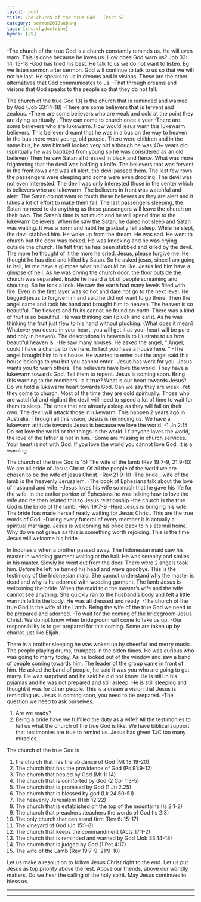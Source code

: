 ```yaml
---
layout: post
title: The church of the true God   (Part 5)
category: sermon2018subang
tags: [church,doctrine]
hymns: [29]
---
```

-The church of the true God is a church constantly reminds us. He will even warn. This is done because he loves us. 
How does God warn us? 
Job 33: 14, 15-18
-God has tried his best. He talk to us we do not want to listen. Eg we listen sermon after sermon. God will continue to talk to us so that we will not be lost. He speaks to us in dreams and in visions. These are the other alternatives that God communicates to us. 
-That through dreams and visions that God speaks to the people so that they do not fall. 

The church of the true God 
13) is the church that is reminded and warned by God (Job 33:14-18)
-There are some believers that is fervent and zealous. 
-There are some believers who are weak and cold at the point they are dying spiritually . They can come to church once a year 
-There are some believers who are lukewarm. How would jesus warn this lukewarm believers. 
This believer dreamt that he was in a bus on the way to heaven. In the bus there were young, old people. There were children and in the same bus, he saw himself looked very old although he was 40+ years old. (spiritually he was baptized from young so he was considered as an old believer) 
Then he saw Satan all dressed in black and fierce. What was more frightening that the devil was holding a knife. The believers that was fervent in the front rows and was all alert, the devil passed them. The last few rows the passengers were sleeping and some were even drooling. The devil was not even interested. The devil was only interested those in the center which is believers who are lukewarm. The believers in front was watchful and alert. The Satan do not want to touch these believers as they are alert and it takes a lot of effort to make them fall. The last passengers sleeping, the Satan no need to do anything as these passengers will leave the church on their own. The Satan’s time is not much and he will spend time to the lukewarm believers. When he saw the Satan, he dared not sleep and Satan was waiting. It was a norm and habit he gradually fell asleep. While he slept, the devil stabbed him. He woke up from the dream. He was sad. He went to church but the door was locked. He was knocking and he was crying outside the church. He felt that he has been stabbed and killed by the devil. The more he thought of it the more he cried. Jesus, please forgive me. He thought he has died and killed by Satan. So he asked jesus, since I am going to hell, let me have a glimpse what hell would be like. 
Jesus led him have a glimpse of hell. As he was crying the church door, the floor outside the church was separated. Inside he heard a lot of people screaming and shouting. So he took a look. He saw the earth had many levels filled with fire. Even in the first layer was so hot and dare not go to the next level. He begged jesus to forgive him and said he did not want to go there. Then the angel came and took his hand and brought him to heaven. The heaven is so beautiful. The flowers and fruits cannot be found on earth. There was a kind of fruit is so beautiful. He was thinking can I pluck and eat it. As he was thinking the fruit just flew to his hand without plucking. (What does it mean? Whatever you desire in your heart, you will get it as your heart will be pure and holy in heaven).
The descriptions in heaven is to illustrate to us how beautiful heaven is. 
-He saw many houses. He asked the angel, “ Angel, could I have a chance to live here. In fact you have a house here. “
-The angel brought him to his house. He wanted to enter but the angel said this house belongs to you but you cannot enter . Jesus has work for you. Jesus wants you to warn others. 
The believers have love the world. They have a lukewarm towards God. Tell them to repent. Jesus is coming soon. 
Bring this warning to the members. 
Is it true? What is our heart towards Jesus? Do we hold a lukewarm heart towards God. Can we say they are weak. Yet they come to church. Most of the time they are cold spiritually. Those who are watchful and vigilant the devil will need to spend a lot of time to wait for them to sleep. The ones that are already asleep as they will fall on their own. The devil will attack those in lukewarm. 
This happen 2 years ago in Australia. Through all this vision, Jesus is reminding us. We have a lukewarm attitude towards Jesus is because we love the world. 
-1 Jn 2:15 Do not love the world or the things in the world. I f anyone loves the world, the love of the father is not in him. 
-Some are missing in church services. Your heart is not with God. If you love the world you cannot love God. It is a warning . 

The church of the true God is 
15) The wife of the lamb (Rev 19:7-9, 21:9-10)
We are all bride of Jesus Christ.  Of all the people of the world we are chosen to be the wife of jesus Christ. 
-Rev 21:9-10 
-The bride , wife of the lamb is the heavenly Jerusalem. 
-The book of Ephesians talk about the love of husband and wife. 
-Jesus loves his wife so much that he gave his life for the wife. In the earlier portion of Ephesians he was talking how to love the wife and he then related this to Jesus relationship
-the church is the true God is the bride of the lamb. 
-Rev 19:7-9
-Here Jesus is bringing his wife. The bride has made herself
 ready waiting for Jesus Christ. This are the true words of God. 
-During every funeral of every member it is actually a spiritual marriage. Jesus is welcoming his bride back to his eternal home. Why do we not grieve as this is something worth rejoicing. This is the time Jesus will welcome his bride. 

In Indonesia when a brother passed away. The Indonesian maid saw his master in wedding garment waiting at the hall. He was serenity and smiles in his master. Slowly he went out from the door. There were 2 angels took him. Before he left he turned his head and wave goodbye. This is the testimony of the Indonesian maid. She cannot understand why the master is dead and why is he adorned with wedding garment. The lamb Jesus is welcoming the bride. When the maid told the master’s wife and the wife cannot see anything. She quickly ran to the husband’s body and felt a little warmth left in the body. He was all dressed and ready. 
-The church of the true God is the wife of the Lamb. Being the wife of the true God we need to be prepared and adorned. 
-To wait for the coming of the bridegroom Jesus Christ. We do not know when bridegroom will come to take us up. 
-Our responsibility is to get prepared for this coming. Some are taken up by chariot just like Elijah. 

There is a brother sleeping he was woken up by cheerful and merry music. The people playing drums, trumpets in the olden times. He was curious who was going to marry today. As he looked out of the window and saw a band of people coming towards him. The leader of the group came in front of him. He asked the band of people, he said it was you who are going to get marry. He was surprised and he said he did not know. He is still in his pyjamas and he was not prepared and still asleep. He is still sleeping and thought it was for other people. This is a dream a vision that Jesus is reminding us. Jesus is coming soon, you need to be prepared. 
-The question we need to ask ourselves.
1) Are we ready?
2) Being a bride have we fulfilled the duty as a wife? 
All the testimonies to tell us what the church of the true God is like. We have biblical support that testimonies are true to remind us. Jesus has given TJC too many miracles. 

The church of the true God is 
1.	the church that has the abidance of God (Mt 18:19-20)
2.	The church that has the providence of God (Ps 91:9-12)
3.	The church that healed by God (Mt 1: 14)
4.	The church that is comforted by God (2 Cor 1:3-5)
5.	The church that is promised by God (1 Jn 2:25)
6.	The church that is blessed by god (Lk 24:50-51)
7.	The heavenly Jerusalem (Heb 12:22)
8.	The church that is established on the top of the mountains (Is 2:1-2)
9.	The church that preachers /teachers the words of God (Is 2:3)
10.	The only church that can stand firm (Rev 6: 15-17)
11.	The vineyard of God (Jn 15:1-8)
12.	The church that keeps the commandment (Acts 17:1-2)
13.	The church that is reminded and warned by God (Job 33:14-18)
14.	The church that is judged by God (1 Pet 4:17)
15.	The wife of the Lamb (Rev 19:7-9, 21:9-10)

Let us make a resolution to follow Jesus Christ right to the end. 
Let us put Jesus as top priority above the rest. Above our friends, above our worldly matters. Do we hear the calling of the holy spirit. May Jesus continues to bless us. 



----
****
